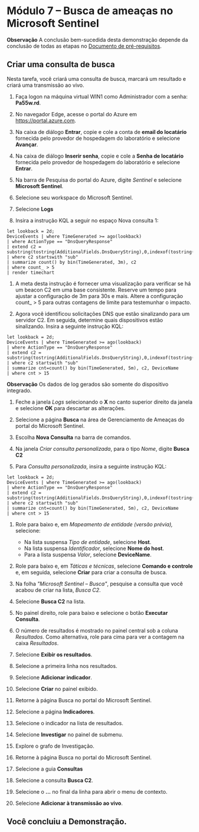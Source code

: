# Módulo 7 – Busca de ameaças no Microsoft Sentinel

**Observação** A conclusão bem-sucedida desta demonstração depende da conclusão de todas as etapas no [Documento de pré-requisitos](00-prerequisites.md). 

## Criar uma consulta de busca

Nesta tarefa, você criará uma consulta de busca, marcará um resultado e criará uma transmissão ao vivo.

1. Faça logon na máquina virtual WIN1 como Administrador com a senha: **Pa55w.rd**.  

1. No navegador Edge, acesse o portal do Azure em https://portal.azure.com.

1. Na caixa de diálogo **Entrar**, copie e cole a conta de **email do locatário** fornecida pelo provedor de hospedagem do laboratório e selecione **Avançar**.

1. Na caixa de diálogo **Inserir senha**, copie e cole a **Senha de locatário** fornecida pelo provedor de hospedagem do laboratório e selecione **Entrar**.

1. Na barra de Pesquisa do portal do Azure, digite *Sentinel* e selecione **Microsoft Sentinel**.

1. Selecione seu workspace do Microsoft Sentinel.

1. Selecione **Logs** 

1. Insira a instrução KQL a seguir no espaço Nova consulta 1:

```KQL
let lookback = 2d;
DeviceEvents | where TimeGenerated >= ago(lookback) 
| where ActionType == "DnsQueryResponse"
| extend c2 = substring(tostring(AdditionalFields.DnsQueryString),0,indexof(tostring(AdditionalFields.DnsQueryString),"."))
| where c2 startswith "sub"
| summarize count() by bin(TimeGenerated, 3m), c2
| where count_ > 5
| render timechart 
```

1. A meta desta instrução é fornecer uma visualização para verificar se há um beacon C2 em uma base consistente.  Reserve um tempo para ajustar a configuração de 3m para 30s e mais.  Altere a configuração count_ > 5 para outras contagens de limite para testemunhar o impacto.

1. Agora você identificou solicitações DNS que estão sinalizando para um servidor C2.  Em seguida, determine quais dispositivos estão sinalizando.  Insira a seguinte instrução KQL:

```KQL
let lookback = 2d;
DeviceEvents | where TimeGenerated >= ago(lookback) 
| where ActionType == "DnsQueryResponse"
| extend c2 = substring(tostring(AdditionalFields.DnsQueryString),0,indexof(tostring(AdditionalFields.DnsQueryString),".")) 
| where c2 startswith "sub"
| summarize cnt=count() by bin(TimeGenerated, 5m), c2, DeviceName
| where cnt > 15
```

**Observação** Os dados de log gerados são somente do dispositivo integrado.

1. Feche a janela *Logs* selecionando o **X** no canto superior direito da janela e selecione **OK** para descartar as alterações. 

1. Selecione a página **Busca** na área de Gerenciamento de Ameaças do portal do Microsoft Sentinel.

1. Escolha **Nova Consulta** na barra de comandos.

1. Na janela *Criar consulta personalizada*, para o tipo *Nome*, digite **Busca C2**

1. Para *Consulta personalizada*, insira a seguinte instrução KQL:

```KQL
let lookback = 2d;
DeviceEvents | where TimeGenerated >= ago(lookback) 
| where ActionType == "DnsQueryResponse"
| extend c2 = substring(tostring(AdditionalFields.DnsQueryString),0,indexof(tostring(AdditionalFields.DnsQueryString),"."))
| where c2 startswith "sub"
| summarize cnt=count() by bin(TimeGenerated, 5m), c2, DeviceName
| where cnt > 15
```

1. Role para baixo e, em *Mapeamento de entidade (versão prévia),* selecione:

    - Na lista suspensa *Tipo de entidade*, selecione **Host**.
    - Na lista suspensa *Identificador*, selecione **Nome do host**.
    - Para a lista suspensa *Valor*, selecione **DeviceName**.

1. Role para baixo e, em *Táticas e técnicas*, selecione **Comando e controle** e, em seguida, selecione **Criar** para criar a consulta de busca.

1. Na folha *"Microsoft Sentinel – Busca"*, pesquise a consulta que você acabou de criar na lista, *Busca C2*.

1. Selecione **Busca C2** na lista.

1. No painel direito, role para baixo e selecione o botão **Executar Consulta**.

1. O número de resultados é mostrado no painel central sob a coluna *Resultados*. Como alternativa, role para cima para ver a contagem na caixa *Resultados*.

1. Selecione **Exibir os resultados**.

1. Selecione a primeira linha nos resultados. 

1. Selecione **Adicionar indicador**.

1. Selecione **Criar** no painel exibido.

1. Retorne à página Busca no portal do Microsoft Sentinel.

1. Selecione a página **Indicadores**.

1. Selecione o indicador na lista de resultados.

1. Selecione **Investigar** no painel de submenu.

1. Explore o grafo de Investigação.

1. Retorne à página Busca no portal do Microsoft Sentinel.

1. Selecione a guia **Consultas**

1. Selecione a consulta **Busca C2**.

1. Selecione o **...** no final da linha para abrir o menu de contexto.

1. Selecione **Adicionar à transmissão ao vivo**.

## Você concluiu a Demonstração.